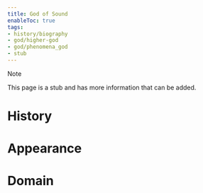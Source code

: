 ```yaml
---
title: God of Sound
enableToc: true
tags:
- history/biography
- god/higher-god
- god/phenomena_god
- stub
---
```


> [!note]
> This page is a stub and has more information that can be added.


# History

# Appearance

# Domain
